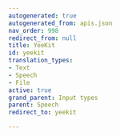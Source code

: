 ```yaml
---
autogenerated: true
autogenerated_from: apis.json
nav_order: 998
redirect_from: null
title: YeeKit
id: yeekit
translation_types:
- Text
- Speech
- File
active: true
grand_parent: Input types
parent: Speech
redirect_to: yeekit

---
```


